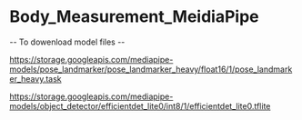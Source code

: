 # Body_Measurement_MeidiaPipe

-- To dowenload model files --

https://storage.googleapis.com/mediapipe-models/pose_landmarker/pose_landmarker_heavy/float16/1/pose_landmarker_heavy.task

https://storage.googleapis.com/mediapipe-models/object_detector/efficientdet_lite0/int8/1/efficientdet_lite0.tflite
